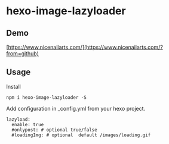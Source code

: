 # hexo-image-lazyloader

## Demo

[https://www.nicenailarts.com/](https://www.nicenailarts.com/?from=github)

## Usage

Install

```
npm i hexo-image-lazyloader -S
```

Add configuration in \_config.yml from your hexo project.

```
lazyload:
  enable: true
  #onlypost: # optional true/false
  #loadingImg: # optional  default /images/loading.gif
```
